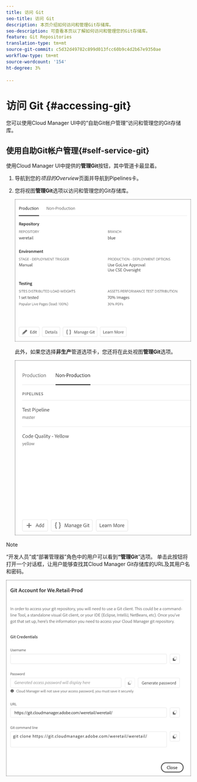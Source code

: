 ```yaml
---
title: 访问 Git
seo-title: 访问 Git
description: 本页介绍如何访问和管理Git存储库。
seo-description: 可查看本页以了解如何访问和管理您的Git存储库。
feature: Git Repositories
translation-type: tm+mt
source-git-commit: c5d32d49782c899d013fcc60b9c4d2b67e9350ae
workflow-type: tm+mt
source-wordcount: '154'
ht-degree: 3%

---
```



# 访问 Git {#accessing-git}

您可以使用Cloud Manager UI中的“自助Git帐户管理”访问和管理您的Git存储库。

## 使用自助Git帐户管理{#self-service-git}

使用Cloud Manager UI中提供的&#x200B;**管理Git**&#x200B;按钮，其中管道卡最显着。

1. 导航到您的&#x200B;*项目的Overview*&#x200B;页面并导航到Pipelines卡。

1. 您将视图&#x200B;**管理Git**&#x200B;选项以访问和管理您的Git存储库。

   ![](assets/manage-git1.png)

   此外，如果您选择&#x200B;**非生产**&#x200B;管道选项卡，您还将在此处视图&#x200B;**管理Git**&#x200B;选项。

   ![](assets/manage-git-new2.png)

>[!NOTE]
>
>“开发人员”或“部署管理器”角色中的用户可以看到&#x200B;**“管理Git**”选项。 单击此按钮将打开一个对话框，让用户能够查找其Cloud Manager Git存储库的URL及其用户名和密码。

![](assets/manage-git3.png)



